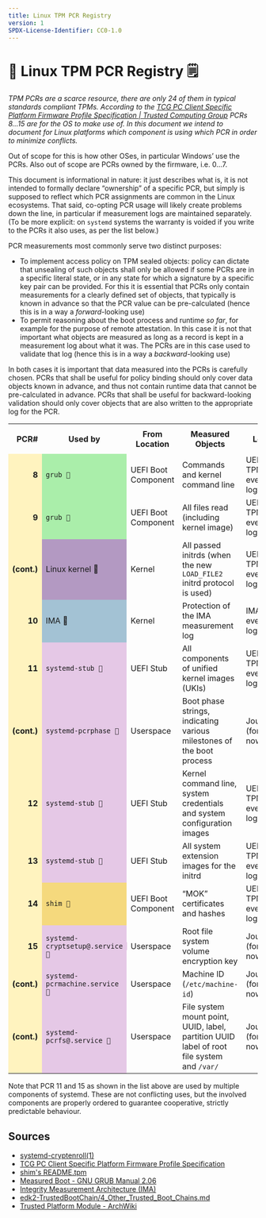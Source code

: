 ```yaml
---
title: Linux TPM PCR Registry
version: 1
SPDX-License-Identifier: CC0-1.0
---
```


# 🔏 Linux TPM PCR Registry 🗒️

_TPM PCRs are a scarce resource, there are only 24 of them in typical standards compliant TPMs. According to the [TCG PC Client Specific Platform Firmware Profile Specification | Trusted Computing Group](https://trustedcomputinggroup.org/resource/pc-client-specific-platform-firmware-profile-specification/) PCRs 8…15 are for the OS to make use of. In this document we intend to document for Linux platforms which component is using which PCR in order to minimize conflicts._

Out of scope for this is how other OSes, in particular Windows’ use the PCRs. Also out of scope are PCRs owned by the firmware, i.e. 0...7.

This document is informational in nature: it just describes what is, it is not intended to formally declare “ownership” of a specific PCR, but simply is supposed to reflect which PCR assignments are common in the Linux ecosystems. That said, co-opting PCR usage will likely create problems down the line, in particular if measurement logs are maintained separately. (To be more explicit: on `systemd` systems the warranty is voided if you write to the PCRs it also uses, as per the list below.)

PCR measurements most commonly serve two distinct purposes:

* To implement access policy on TPM sealed objects: policy can dictate that unsealing of such objects shall only be allowed if some PCRs are in a specific literal state, or in any state for which a signature by a specific key pair can be provided. For this it is essential that PCRs only contain measurements for a clearly defined set of objects, that typically is known in advance so that the PCR value can be pre-calculated (hence this is in a way a _forward_-looking use)
* To permit reasoning about the boot process and runtime _so far_, for example for the purpose of remote attestation. In this case it is not that important what objects are measured as long as a record is kept in a measurement log about what it was. The PCRs are in this case used to validate that log (hence this is in a way a _backward_-looking use)

In both cases it is important that data measured into the PCRs is carefully chosen. PCRs that shall be useful for policy binding should only cover data objects known in advance, and thus not contain runtime data that cannot be pre-calculated in advance. PCRs that shall be useful for backward-looking validation should only cover objects that are also written to the appropriate log for the PCR.

<table style="width:100%; display:block; table-layout:fixed;">
  <tr>
   <th><p style="text-align: right"><strong>PCR#</strong></p></th>
   <th><strong>Used by</strong></th>
   <th><strong>From Location</strong></th>
   <th><strong>Measured Objects</strong></th>
   <th><strong>Log</strong></th>
   <th><strong>Use Reported By</strong></th>
  </tr>
  <tr>
   <td style="background-color:#fff3bf;"><p style="text-align: right"><strong>8</strong></p></td>
   <td style="background-color:#AEA;"><code style="background-color:#AEA;">grub 🍲</code></td>
   <td>UEFI Boot Component</td>
   <td>Commands and kernel command line</td>
   <td>UEFI TPM event log</td>
   <td>n/a</td>
  </tr>
  <tr>
   <td style="background-color:#fff3bf;"><p style="text-align: right"><strong>9</strong></p></td>
   <td style="background-color:#AEA;"><code style="background-color:#AEA;">grub 🍲</code></td>
   <td>UEFI Boot Component</td>
   <td>All files read (including kernel image)</td>
   <td>UEFI TPM event log</td>
   <td>n/a</td>
  </tr>
  <tr>
   <td style="background-color:#fff3bf;"><p style="text-align: right"><strong>(cont.)</strong></p></td>
   <td style="background-color:#b399c2;">Linux kernel 🌰</td>
   <td>Kernel</td>
   <td>All passed initrds (when the new <code>LOAD_FILE2 </code>initrd protocol is used)</td>
   <td>UEFI TPM event log</td>
   <td>n/a</td>
  </tr>
  <tr>
   <td style="background-color:#fff3bf;"><p style="text-align: right"><strong>10</strong></p></td>
   <td style="background-color:#a3c2d4;">IMA 📐</td>
   <td>Kernel</td>
   <td>Protection of the IMA measurement log</td>
   <td>IMA event log</td>
   <td>n/a</td>
  </tr>
  <tr>
   <td style="background-color:#fff3bf;"><p style="text-align: right"><strong>11</strong></p></td>
   <td style="background-color:#e5c8e6;"><code style="background-color:#e5c8e6;">systemd-stub 🚀</code></td>
   <td>UEFI Stub</td>
   <td>All components of unified kernel images (UKIs)</td>
   <td>UEFI TPM event log</td>
   <td>in EFI variable <code>StubPcrKernelImage</code></td>
  </tr>
  <tr>
   <td style="background-color:#fff3bf;"><p style="text-align: right"><strong>(cont.)</strong></p></td>
   <td style="background-color:#e5c8e6;"><code style="background-color:#e5c8e6;">systemd-pcrphase 🚀</code></td>
   <td>Userspace</td>
   <td>Boot phase strings, indicating various milestones of the boot process</td>
   <td>Journal (for now)</td>
   <td>n/a</td>
  </tr>
  <tr>
   <td style="background-color:#fff3bf;"><p style="text-align: right"><strong>12</strong></p></td>
   <td style="background-color:#e5c8e6;"><code style="background-color:#e5c8e6;">systemd-stub 🚀</code></td>
   <td>UEFI Stub</td>
   <td>Kernel command line, system credentials and system configuration images</td>
   <td>UEFI TPM event log</td>
   <td>in EFI variable <code>StubPcrKernelParameters</code></td>
  </tr>
  <tr>
   <td style="background-color:#fff3bf;"><p style="text-align: right"><strong>13</strong></p></td>
   <td style="background-color:#e5c8e6;"><code style="background-color:#e5c8e6;">systemd-stub 🚀</code></td>
   <td>UEFI Stub</td>
   <td>All system extension images for the initrd</td><td>UEFI TPM event log</td>
   <td>in EFI variable <code>StubPcrInitRDSysExts</code></td>
  </tr>
  <tr>
   <td style="background-color:#fff3bf;"><p style="text-align: right"><strong>14</strong></p></td>
   <td style="background-color:#f5d97d;"><code style="background-color:#f5d97d;">shim 🔑</code></td>
   <td>UEFI Boot Component</td>
   <td>“MOK” certificates and hashes</td>
   <td>UEFI TPM event log</td>
   <td>n/a</td>
  </tr>
  <tr>
   <td style="background-color:#fff3bf;"><p style="text-align: right"><strong>15</strong></p></td>
   <td style="background-color:#e5c8e6;"><code style="background-color:#e5c8e6;">systemd-cryptsetup@.service 🚀</code></td>
   <td>Userspace</td>
   <td>Root file system volume encryption key</td>
   <td>Journal (for now)</td>
   <td>n/a</td>
  </tr>
  <tr>
   <td style="background-color:#fff3bf;"><p style="text-align: right"><strong> (cont.)</strong></p> </td>
   <td style="background-color:#e5c8e6;"><code style="background-color:#e5c8e6;">systemd-pcrmachine.service 🚀</code></td>
   <td>Userspace</td>
   <td>Machine ID (<code>/etc/machine-id</code>)</td>
   <td>Journal (for now)</td>
   <td>n/a</td>
  </tr>
  <tr>
   <td style="background-color:#fff3bf;"><p style="text-align: right"><strong>(cont.)</strong></p></td>
   <td style="background-color:#e5c8e6;"><code style="background-color:#e5c8e6;">systemd-pcrfs@.service 🚀</code></td>
   <td>Userspace</td>
   <td>File system mount point, UUID, label, partition UUID label of root file system and <code>/var/</code></td>
   <td>Journal (for now)</td>
   <td>n/a</td>
  </tr>
</table>

Note that PCR 11 and 15 as shown in the list above are used by multiple components of systemd. These are not conflicting uses, but the involved components are properly ordered to guarantee cooperative, strictly predictable behaviour.

## Sources
* [systemd-cryptenroll(1)](https://www.freedesktop.org/software/systemd/man/systemd-cryptenroll.html#--tpm2-pcrs=PCR)
* [TCG PC Client Specific Platform Firmware Profile Specification](https://trustedcomputinggroup.org/resource/pc-client-specific-platform-firmware-profile-specification/)
* [shim's README.tpm](https://github.com/rhboot/shim/blob/main/README.tpm)
* [Measured Boot - GNU GRUB Manual 2.06](https://www.gnu.org/software/grub/manual/grub/html_node/Measured-Boot.html)
* [Integrity Measurement Architecture (IMA)](https://sourceforge.net/p/linux-ima/wiki/Home/)
* [edk2-TrustedBootChain/4_Other_Trusted_Boot_Chains.md](https://github.com/tianocore-docs/edk2-TrustedBootChain/blob/main/4_Other_Trusted_Boot_Chains.md)
* [Trusted Platform Module - ArchWiki](https://wiki.archlinux.org/title/Trusted_Platform_Module#Accessing_PCR_registers)
